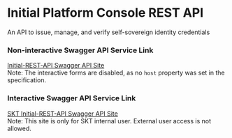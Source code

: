 # Initial Platform Console REST API
An API to issue, manage, and verify self-sovereign identity credentials

### Non-interactive Swagger API Service Link
<a href="https://app.swaggerhub.com/apis-docs/khujin1/Initial-REST-API-Service/v0.5.3"  target="_blank">Initial-REST-API Swagger API Site</a>
<br>Note: The interactive forms are disabled, as no `host` property was set in the specification. 

### Interactive Swagger API Service Link
<a href="http://172.27.18.102:8021/api/doc"  target="_blank">SKT Initial-REST-API Swagger API Site</a>
<br>Note: This site is only for SKT internal user. External user access is not allowed.
